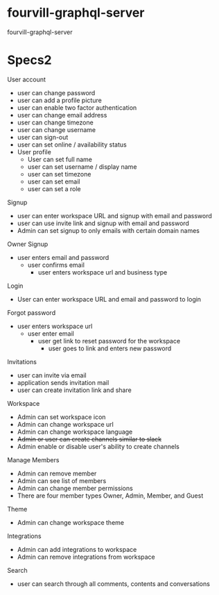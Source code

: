 # fourvill-graphql-server
fourvill-graphql-server



# Specs2

User account

- user can change password
- user can add a profile picture
- user can enable two factor authentication
- user can change email address
- user can change timezone
- user can change username
- user can sign-out
- user can set online / availability status
- User profile
    - User can set full name
    - user can set username / display name
    - user can set timezone
    - user can set email
    - user can set a role

Signup

- user can enter workspace URL and signup with email and password
- user can use invite link and signup with email and password
- Admin can set signup to only emails with certain domain names

Owner Signup

- user enters email and password
    - user confirms email
        - user enters workspace url and business type

Login

- User can enter workspace URL and email and password to login

Forgot password

- user enters workspace url
    - user enter email
        - user get link to reset password for the workspace
            - user goes to link and enters new password

Invitations

- user can invite via email
- application sends invitation mail
- user can create invitation link and share

Workspace

- Admin can set workspace icon
- Admin can change workspace url
- Admin can change workspace language
- ~~Admin or user can create channels similar to slack~~
- Admin enable or disable user's ability to create channels

Manage Members

- Admin can remove member
- Admin can see list of members
- Admin can change member permissions
- There are four member types Owner, Admin, Member, and Guest

Theme

- Admin can change workspace theme

Integrations

- Admin can add integrations to workspace
- Admin can remove integrations from workspace

Search

- user can search through all comments, contents and conversations